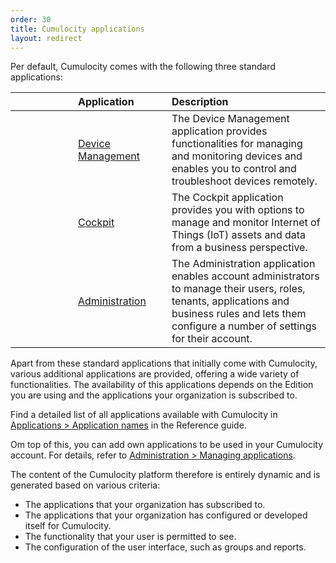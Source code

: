 ```yaml
---
order: 30
title: Cumulocity applications
layout: redirect
---
```



Per default, Cumulocity comes with the following three standard applications:

<table>
<col width = 100>
<col width = 150>
<thead>
<tr>
<th style="text-align:center">&nbsp;</th>
<th style="text-align:left">Application</th>
<th style="text-align:left">Description</th>
</tr>
</thead>
<tbody>
<tr>
<td style="text-align:center"><i class="c8y-icon c8y-icon-device-management c8y-icon-duocolor" style="font-size: 36px;"></i></td>
<td style="text-align:left"><a href="/guides/users-guide/device-management" class="no-ajaxy">Device Management</a></td>
<td style="text-align:left">The Device Management application provides functionalities for managing and monitoring devices and enables you to control and troubleshoot devices remotely.  </td>
</tr>
<tr>
<td style="text-align:center"><i class="c8y-icon c8y-icon-cockpit c8y-icon-duocolor" style="font-size: 36px;"></i></td>
<td style="text-align:left"><a href="/guides/users-guide/cockpit" class="no-ajaxy">Cockpit</a></td>
<td style="text-align:left">The Cockpit application provides you with options to manage and monitor  Internet of Things (IoT) assets and data from a business perspective.</td>
</tr>
<tr>
<td style="text-align:center"><i class="c8y-icon c8y-icon-administration c8y-icon-duocolor" style="font-size: 36px;"></i></td>
<td style="text-align:left"><a href="/guides/users-guide/administration" class="no-ajaxy">Administration</a></td>
<td style="text-align:left">The Administration application enables account administrators to manage their users, roles, tenants, applications and business rules and lets them configure a number of settings for their account. </td>
</tr>
</tbody>
</table>

Apart from these standard applications that initially come with Cumulocity, various additional applications are provided, offering a wide variety of functionalities. The availability of this applications depends on the Edition you are using and the applications your organization is subscribed to.

Find a detailed list of all applications available with Cumulocity in  [Applications > Application names](/guides/reference/applications#application-names) in the Reference guide.

Om top of this, you can add own applications to be used in your Cumulocity account. For details, refer to [Administration > Managing applications](/guides/users-guide/administration#managing-applications).

The content of the Cumulocity platform therefore is entirely dynamic and is generated based on various criteria:

* The applications that your organization has subscribed to.
* The applications that your organization has configured or developed itself for Cumulocity.
* The functionality that your user is permitted to see.
* The configuration of the user interface, such as groups and reports.